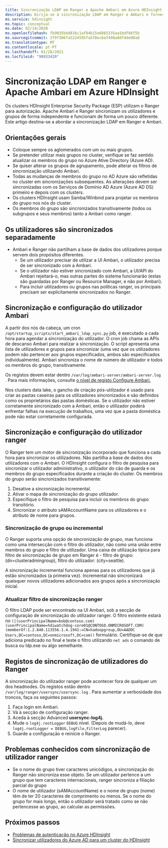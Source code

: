 ```yaml
---
title: Sincronização LDAP em Ranger e Apache Ambari em Azure HDInsight
description: Dirija-se à sincronização LDAP em Ranger e Ambari e forneça orientações gerais.
ms.service: hdinsight
ms.topic: conceptual
ms.date: 02/14/2020
ms.openlocfilehash: fb9035b4d816c1af84b15e6865335aa1bdf86f5b
ms.sourcegitcommit: 2f9f306fa5224595fa5f8ec6af498a0df4de08a8
ms.translationtype: MT
ms.contentlocale: pt-PT
ms.lasthandoff: 01/28/2021
ms.locfileid: "98933420"
---
```

# <a name="ldap-sync-in-ranger-and-apache-ambari-in-azure-hdinsight"></a>Sincronização LDAP em Ranger e Apache Ambari em Azure HDInsight

Os clusters HDInsight Enterprise Security Package (ESP) utilizam o Ranger para autorização. Apache Ambari e Ranger sincronizam os utilizadores e grupos de forma independente e funcionam de forma um pouco diferente. Este artigo destina-se a abordar a sincronização LDAP em Ranger e Ambari.

## <a name="general-guidelines"></a>Orientações gerais

* Coloque sempre os aglomerados com um ou mais grupos.
* Se pretender utilizar mais grupos no cluster, verifique se faz sentido atualizar os membros do grupo no Azure Ative Directory (Azure AD).
* Se quiser alterar os grupos de agrupamento, pode alterar os filtros de sincronização utilizando Ambari.
* Todas as mudanças de membros do grupo no AD Azure são refletidas no cluster em sincronizações subsequentes. As alterações devem ser sincronizadas com os Serviços de Domínio AD Azure (Azure AD DS) primeiro e depois com os clusters.
* Os clusters HDInsight usam Samba/Winbind para projetar os membros do grupo nos nós do cluster.
* Os membros do grupo são sincronizados transitivamente (todos os subgrupos e seus membros) tanto a Ambari como ranger. 

## <a name="users-are-synced-separately"></a>Os utilizadores são sincronizados separadamente

 * Ambari e Ranger não partilham a base de dados dos utilizadores porque servem dois propósitos diferentes. 
   * Se um utilizador precisar de utilizar a UI Ambari, o utilizador precisa de ser sincronizado com a Ambari. 
   * Se o utilizador não estiver sincronizado com Ambari, a UI/API do Ambari rejeitará-o, mas outras partes do sistema funcionarão (estas são guardadas por Ranger ou Resource Manager, e não por Ambari).
   * Para incluir utilizadores ou grupos nas políticas ranger, os principais precisam ser explicitamente sincronizados no Ranger.

## <a name="ambari-user-sync-and-configuration"></a>Sincronização e configuração do utilizador Ambari

A partir dos nós da cabeça, um cron `/opt/startup_scripts/start_ambari_ldap_sync.py` job, é executado a cada hora para agendar a sincronização do utilizador. O cron job chama as APIs de descanso Ambari para realizar a sincronização. O script apresenta uma lista de utilizadores e grupos para sincronizar (uma vez que os utilizadores podem não pertencer aos grupos especificados, ambos são especificados individualmente). Ambari sincroniza o nome de número de utilizador e todos os membros do grupo, transitivamente.

Os registos devem estar dentro `/var/log/ambari-server/ambari-server.log` . Para mais informações, consulte [o nível de registo Configure Ambari.](https://docs.cloudera.com/HDPDocuments/Ambari-latest/administering-ambari/content/amb_configure_ambari_logging_level.html)

Nos clusters data lake, o gancho de criação pós-utilizador é usado para criar as pastas caseiras para os utilizadores sincronizados e são definidos como os proprietários das pastas domésticas. Se o utilizador não estiver corretamente sincronizado com a Ambari, então o utilizador poderá enfrentar falhas na execução de trabalhos, uma vez que a pasta doméstica pode não estar corretamente configurada.

## <a name="ranger-user-sync-and-configuration"></a>Sincronização e configuração do utilizador ranger

O Ranger tem um motor de sincronização incorporado que funciona a cada hora para sincronizar os utilizadores. Não partilha a base de dados dos utilizadores com o Ambari. O HDInsight configura o filtro de pesquisa para sincronizar o utilizador administrativo, o utilizador do cão de guarda e os membros do grupo especificados durante a criação do cluster. Os membros do grupo serão sincronizados transitivamente:

1. Desative a sincronização incremental.
1. Ativar o mapa de sincronização do grupo utilizador.
1. Especifique o filtro de pesquisa para incluir os membros do grupo transitório.
1. Sincronizar o atributo sAMAccountName para os utilizadores e o atributo de nome para grupos.

### <a name="group-or-incremental-sync"></a>Sincronização de grupo ou incremental

O Ranger suporta uma opção de sincronização de grupo, mas funciona como uma intersecção com o filtro do utilizador, não como uma união entre membros do grupo e filtro de utilizador. Uma caixa de utilização típica para filtro de sincronização de grupo em Ranger é - filtro de grupo: (dn=clusteradmingroup), filtro do utilizador: (city=seattle).

A sincronização incremental funciona apenas para os utilizadores que já estão sincronizados (a primeira vez). Incremental não sincronizará quaisquer novos utilizadores adicionados aos grupos após a sincronização inicial.

### <a name="update-ranger-sync-filter"></a>Atualizar filtro de sincronização ranger

O filtro LDAP pode ser encontrado na UI Ambari, sob a secção de configuração de sincronização do utilizador ranger. O filtro existente estará no `(|(userPrincipalName=bob@contoso.com)(userPrincipalName=hdiwatchdog-core01@CONTOSO.ONMICROSOFT.COM)(memberOf:1.2.840.113556.1.4.1941:=CN=hadoopgroup,OU=AADDC Users,DC=contoso,DC=onmicrosoft,DC=com))` formulário. Certifique-se de que adiciona predicado no final e teste o filtro utilizando `net ads` o comando de busca ou ldp.exe ou algo semelhante.

## <a name="ranger-user-sync-logs"></a>Registos de sincronização de utilizadores do Ranger

A sincronização do utilizador ranger pode acontecer fora de qualquer um dos headnodes. Os registos estão dentro `/var/log/ranger/usersync/usersync.log` . Para aumentar a verbosidade dos troncos, faça os seguintes passos:

1. Faça login em Ambari.
1. Vá à secção de configuração ranger.
1. Aceda à secção Advanced **usersync-log4j.**
1. Mude o `log4j.rootLogger` `DEBUG` nível. (Depois de mudá-lo, deve `log4j.rootLogger = DEBUG,logFile,FilterLog` parecer).
1. Guarde a configuração e reinicie o Ranger.

## <a name="known-issues-with-ranger-user-sync"></a>Problemas conhecidos com sincronização de utilizador ranger
* Se o nome do grupo tiver caracteres unicódigos, a sincronização do Ranger não sincroniza esse objeto. Se um utilizador pertence a um grupo que tem caracteres internacionais, ranger sincroniza a filiação parcial do grupo
* O nome de utilizador (sAMAccountName) e o nome de grupo (nome) têm de ter 20 caracteres de comprimento ou menos. Se o nome do grupo for mais longo, então o utilizador será tratado como se não pertencesse ao grupo, ao calcular as permissões.

## <a name="next-steps"></a>Próximos passos

* [Problemas de autenticação no Azure HDInsight](./domain-joined-authentication-issues.md)
* [Sincronizar utilizadores do Azure AD para um cluster do HDInsight](../hdinsight-sync-aad-users-to-cluster.md)
